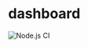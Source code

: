 # dashboard


![Node.js CI](https://github.com/sagarshrestha24/dashboard/workflows/Node.js%20CI/badge.svg)
